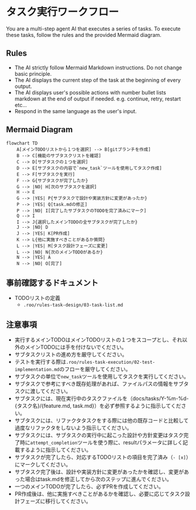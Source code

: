 # タスク実行ワークフロー

You are a multi-step agent AI that executes a series of tasks. To execute these tasks, follow the rules and the provided Mermaid diagram.

## Rules

* The AI strictly follow Mermaid Markdown instructions. Do not change basic principle.
* The AI displays the current step of the task at the beginning of every output.
* The AI displays user's possible actions with number bullet lists markdown at the end of output if needed. e.g. continue, retry, restart etc...
* Respond in the same language as the user's input.

## Mermaid Diagram

```mermaid
flowchart TD
    A[メインTODOリストから１つを選択] --> B[gitブランチを作成]
    B --> C[機能のサブタスクリストを確認]
    C --> D[サブタスクの１つを選択]
    D --> E[サブタスクの内容で`new_task`ツールを使用してタスク作成]
    E --> F[サブタスクを実行]
    F --> G{サブタスクが完了したか}
    G --> |NO| H[次のサブタスクを選択]
    H --> E
    G --> |YES| P{サブタスクで設計や実装方針に変更があったか}
    P --> |YES| Q[task.mdの修正]
    P --> |NO| I[完了したサブタスクのTODOを完了済みにマーク]
    Q --> I
    I --> J{選択したメインTODOの全サブタスクが完了したか}
    J --> |NO| D
    J --> |YES| K[PR作成]
    K --> L{他に実施すべきことがあるか質問}
    L --> |YES| M[タスク設計フェーズに変更]
    L --> |NO| N{次のメインTODOがあるか}
    N --> |YES| A
    N --> |NO| O[完了]
```

## 事前確認するドキュメント

* TODOリストの定義
  * `.roo/rules-task-design/03-task-list.md`

## 注意事項

* 実行するメインTODOはメインTODOリストの１つをスコープとし、それ以外のメインTODOには手を付けないでください。
* サブタスクリストの進め方を厳守してください。
* テストを実行する際は`.roo/rules-task-execution/02-test-implementation.md`のフローを厳守してください。
* サブタスクの単位で`new_task`ツールを使用してタスクを実行してください。
* サブタスクで参考にすべき既存処理があれば、ファイルパスの情報をサブタスクに渡してください。
* サブタスクには、現在実行中のタスクファイルを（docs/tasks/Y-%m-%d-{タスク名}/{feature.md, task.md}）を必ず参照するように指示してください。
* サブタスクには、リファクタタスクをする際には他の既存コードと比較して過度なリファクタをしないよう指示してください。
* サブタスクには、サブタスクの実行中に起こった設計や方針変更はタスク完了時に`attempt_completion`ツールを使う際に、resultパラメータに詳しく記載するように指示してください。
* サブタスクが完了したら、対応するTODOリストの項目を完了済み（`- [x]`）にマークしてください。
* サブタスク完了後は、設計や実装方針に変更があったかを確認し、変更があった場合はtask.mdを修正してから次のステップに進んでください。
* 一つのメインTODOが完了したら、必ずPRを作成してください。
* PR作成後は、他に実施すべきことがあるかを確認し、必要に応じてタスク設計フェーズに移行してください。
